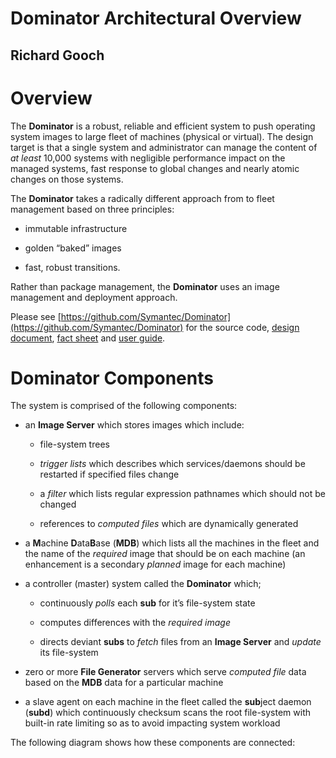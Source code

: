 Dominator Architectural Overview
================================
Richard Gooch
-------------
	
Overview
========

The **Dominator** is a robust, reliable and efficient system to push operating system images to large fleet of machines (physical or virtual). The design target is that a single system and administrator can manage the content of *at least* 10,000 systems with negligible performance impact on the managed systems, fast response to global changes and nearly atomic changes on those systems.

The **Dominator** takes a radically different approach from to fleet management based on three principles:

-   immutable infrastructure

-   golden “baked” images

-   fast, robust transitions.

Rather than package management, the **Dominator** uses an image management and deployment approach.

Please see [https://github.com/Symantec/Dominator](https://github.com/Symantec/Dominator) for the source code, [design document](README.md), [fact sheet](FactSheet.md) and [user guide](https://github.com/Symantec/Dominator/blob/master/user-guide/README.md).

Dominator Components
====================

The system is comprised of the following components:

-   an **Image Server** which stores images which include:

    -   file-system trees

    -   *trigger lists* which describes which services/daemons should be restarted if specified files change

    -   a *filter* which lists regular expression pathnames which should not be changed

    -   references to *computed files* which are dynamically generated

-   a **M**achine **D**ata**B**ase (**MDB**) which lists all the machines in the fleet and the name of the *required* image that should be on each machine (an enhancement is a secondary *planned* image for each machine)

-   a controller (master) system called the **Dominator** which;

    -   continuously *polls* each **sub** for it’s file-system state

    -   computes differences with the *required image*

    -   directs deviant **subs** to *fetch* files from an **Image Server** and *update* its file-system

-   zero or more **File Generator** servers which serve *computed file* data based on the **MDB** data for a particular machine

-   a slave agent on each machine in the fleet called the **sub**ject daemon (**subd**) which continuously checksum scans the root file-system with built-in rate limiting so as to avoid impacting system workload

The following diagram shows how these components are connected:
